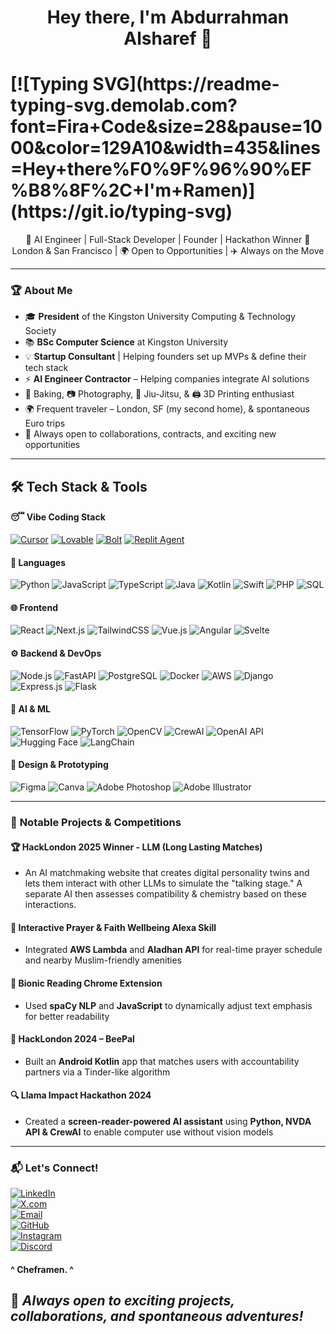 <h1 align="center">Hey there, I'm Abdurrahman Alsharef 👋</h1>

<h1 alighn="center">[![Typing SVG](https://readme-typing-svg.demolab.com?font=Fira+Code&size=28&pause=1000&color=129A10&width=435&lines=Hey+there%F0%9F%96%90%EF%B8%8F%2C+I'm+Ramen)](https://git.io/typing-svg) </h1>

<p align="center">
🚀 AI Engineer | Full-Stack Developer | Founder | Hackathon Winner  
📍 London & San Francisco | 🌍 Open to Opportunities | ✈️ Always on the Move  
</p>

---

### 🏆 **About Me**  
- 🎓 **President** of the Kingston University Computing & Technology Society  
- 📚 **BSc Computer Science** at Kingston University
- 💡 **Startup Consultant** | Helping founders set up MVPs & define their tech stack 
- ⚡ **AI Engineer Contractor** – Helping companies integrate AI solutions
- 🍰 Baking, 📷 Photography, 🥋 Jiu-Jitsu, & 🖨️ 3D Printing enthusiast  
- 🌍 Frequent traveler – London, SF (my second home), & spontaneous Euro trips  
- 🤝 Always open to collaborations, contracts, and exciting new opportunities  

---

## 🛠 **Tech Stack & Tools**  

#### 😴 **Vibe Coding Stack** 
[![Cursor](https://img.shields.io/badge/-Cursor-007ACC?style=flat&logo=visualstudiocode&logoColor=white)](https://www.cursor.so/)  [![Lovable](https://img.shields.io/badge/-Lovable-FF0000?style=flat&logo=love&logoColor=white)](https://www.lovable.ai/) [![Bolt](https://img.shields.io/badge/-Bolt-000000?style=flat&logo=bolt&logoColor=white)](https://www.bolt.com/) [![Replit Agent](https://img.shields.io/badge/-Replit_Agent-F26207?style=flat&logo=replit&logoColor=white)](https://replit.com/)



#### 📜 **Languages**  
![Python](https://img.shields.io/badge/-Python-3776AB?style=flat&logo=python&logoColor=white)  ![JavaScript](https://img.shields.io/badge/-JavaScript-F7DF1E?style=flat&logo=javascript&logoColor=black) ![TypeScript](https://img.shields.io/badge/-TypeScript-3178C6?style=flat&logo=typescript&logoColor=white)  ![Java](https://img.shields.io/badge/-Java-007396?style=flat&logo=java&logoColor=white)  ![Kotlin](https://img.shields.io/badge/-Kotlin-0095D5?style=flat&logo=kotlin&logoColor=white)  ![Swift](https://img.shields.io/badge/-Swift-FA7343?style=flat&logo=swift&logoColor=white)  ![PHP](https://img.shields.io/badge/-PHP-777BB4?style=flat&logo=php&logoColor=white)  ![SQL](https://img.shields.io/badge/-SQL-4479A1?style=flat&logo=mysql&logoColor=white)  



#### 🌐 **Frontend**  
![React](https://img.shields.io/badge/-React-61DAFB?style=flat&logo=react&logoColor=black)  ![Next.js](https://img.shields.io/badge/-Next.js-000000?style=flat&logo=nextdotjs&logoColor=white)  ![TailwindCSS](https://img.shields.io/badge/-Tailwind_CSS-06B6D4?style=flat&logo=tailwindcss&logoColor=white)  ![Vue.js](https://img.shields.io/badge/-Vue.js-4FC08D?style=flat&logo=vuedotjs&logoColor=white)  ![Angular](https://img.shields.io/badge/-Angular-DD0031?style=flat&logo=angular&logoColor=white)  ![Svelte](https://img.shields.io/badge/-Svelte-FF3E00?style=flat&logo=svelte&logoColor=white)  




#### ⚙️ **Backend & DevOps**  
![Node.js](https://img.shields.io/badge/-Node.js-339933?style=flat&logo=nodedotjs&logoColor=white)  ![FastAPI](https://img.shields.io/badge/-FastAPI-009688?style=flat&logo=fastapi&logoColor=white)  ![PostgreSQL](https://img.shields.io/badge/-PostgreSQL-336791?style=flat&logo=postgresql&logoColor=white)  ![Docker](https://img.shields.io/badge/-Docker-2496ED?style=flat&logo=docker&logoColor=white)  ![AWS](https://img.shields.io/badge/-AWS-232F3E?style=flat&logo=amazonaws&logoColor=white)  ![Django](https://img.shields.io/badge/-Django-092E20?style=flat&logo=django&logoColor=white)  ![Express.js](https://img.shields.io/badge/-Express.js-000000?style=flat&logo=express&logoColor=white)  ![Flask](https://img.shields.io/badge/-Flask-000000?style=flat&logo=flask&logoColor=white)  




#### 🤖 **AI & ML**  
![TensorFlow](https://img.shields.io/badge/-TensorFlow-FF6F00?style=flat&logo=tensorflow&logoColor=white)  ![PyTorch](https://img.shields.io/badge/-PyTorch-EE4C2C?style=flat&logo=pytorch&logoColor=white)  ![OpenCV](https://img.shields.io/badge/-OpenCV-5C3EE8?style=flat&logo=opencv&logoColor=white)  ![CrewAI](https://img.shields.io/badge/-CrewAI-000000?style=flat&logo=python&logoColor=white)  ![OpenAI API](https://img.shields.io/badge/-OpenAI-412991?style=flat&logo=openai&logoColor=white)  ![Hugging Face](https://img.shields.io/badge/-Hugging_Face-FFCC00?style=flat&logo=huggingface&logoColor=black)  ![LangChain](https://img.shields.io/badge/-LangChain-FF6F00?style=flat&logo=langchain&logoColor=white)  




#### 🎨 **Design & Prototyping**  
![Figma](https://img.shields.io/badge/-Figma-F24E1E?style=flat&logo=figma&logoColor=white)  ![Canva](https://img.shields.io/badge/-Canva-00C4CC?style=flat&logo=canva&logoColor=white)  ![Adobe Photoshop](https://img.shields.io/badge/-Adobe_Photoshop-31A8FF?style=flat&logo=adobephotoshop&logoColor=white)  ![Adobe Illustrator](https://img.shields.io/badge/-Adobe_Illustrator-FF9A00?style=flat&logo=adobeillustrator&logoColor=white)  




---

### 🚀 **Notable Projects & Competitions**  

#### 🏆 **HackLondon 2025 Winner - LLM (Long Lasting Matches)**
- An AI matchmaking website that creates digital personality twins and lets them interact with other LLMs to simulate the "talking stage." A separate AI then assesses compatibility & chemistry based on these interactions.

#### 🕌 **Interactive Prayer & Faith Wellbeing Alexa Skill**  
- Integrated **AWS Lambda** and **Aladhan API** for real-time prayer schedule and nearby Muslim-friendly amenities  

#### 🧠 **Bionic Reading Chrome Extension**  
- Used **spaCy NLP** and **JavaScript** to dynamically adjust text emphasis for better readability  

#### 🐝 **HackLondon 2024 – BeePal**  
- Built an **Android Kotlin** app that matches users with accountability partners via a Tinder-like algorithm  

#### 🔍 **Llama Impact Hackathon 2024**  
- Created a **screen-reader-powered AI assistant** using **Python, NVDA API & CrewAI** to enable computer use without vision models  

---

### 📬 **Let's Connect!**  

[![LinkedIn](https://img.shields.io/badge/-LinkedIn-0077B5?style=flat&logo=linkedin&logoColor=white)](https://linkedin.com/in/abdurrahmana)  
[![X.com](https://img.shields.io/badge/-Twitter-1DA1F2?style=flat&logo=twitter&logoColor=white)](https://x.com/buildwithramen)  
[![Email](https://img.shields.io/badge/-Email-D14836?style=flat&logo=gmail&logoColor=white)](mailto:Ramen@ramenstudios.co.uk)  
[![GitHub](https://img.shields.io/badge/-GitHub-181717?style=flat&logo=github&logoColor=white)](https://github.com/narnix0)  
[![Instagram](https://img.shields.io/badge/-Instagram-E4405F?style=flat&logo=instagram&logoColor=white)](https://instagram.com/abdurrahman_alsharef)  
[![Discord](https://img.shields.io/badge/-Discord-5865F2?style=flat&logo=discord&logoColor=white)](https://discord.com/channels/@me) 
#### ^ Cheframen. ^



## 🚀 _Always open to exciting projects, collaborations, and spontaneous adventures!_
